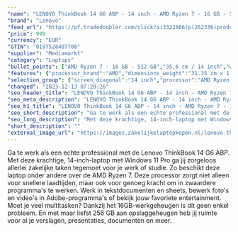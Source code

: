 ```yaml
---
"name": "LENOVO ThinkBook 14 G6 ABP - 14 inch - AMD Ryzen 7 - 16 GB - 512 GB - Windows 11 Pro"
"brand": "Lenovo"
"feed_url": "https://pf.tradedoubler.com/click?a(3322666)p(262336)product(50617-1795817)ttid(3)url(https%3A%2F%2Fwww.mediamarkt.nl%2Fnl%2Fproduct%2F_lenovo-thinkbook-14-g6-abp-14-inch-amd-ryzen-7-16-gb-512-gb-windows-11-pro-1795817.html%3Futm_source%3Dtradedoubler%26utm_medium%3Daff-comparison%26utm_term%3D1795817)"
"price": 999
"currency": "EUR"
"GTIN": "0197528407708"
"supplier": "Mediamarkt"
"category": "Laptops"
"bullet_points": ["AMD Ryzen 7 - 16 GB - 512 GB","35,6 cm / 14 inch","WUXGA - 35,6 cm / 14 inch","SSD , 512 GB , M.2 via PCIe","2x USB 3.2 (Gen 1, Type-A), 2x USB 3.2 (Gen 2, Type-C) met DisplayPort, 1x netwerkaansluiting (RJ-45), 1x HDMI 2.1, 1x hoofdtelefoon-/microfooncombo, 1x SD-kaartlezer","Lithium polymer","31.35 cm x 1.69 cm x 22.4 cm /"]
"features": {"processor_brand":"AMD","dimensions_weight":"31.35 cm x 1.69 cm x 22.4 cm /","additional_update_information":"Voor zover op de afbeeldingen apps worden getoond, geldt dat MediaMarkt niet kan garanderen dat de apps tijdens de volledige levensduur van het product goed zullen blijven functioneren. Dit hangt af van het beleid van de fabrikant.","image_ratio":"16:10","bluetooth":"Ja","configuration":"AMD Ryzen 7 - 16 GB - 512 GB","hard_disk_1":"SSD , 512 GB , M.2 via PCIe","processor_model":"Ryzen™ 7","short_description":"THINKBOOK 14 G6 ABP - 21KJ0018MH","product_height":"1,69 cm","manufacturer_guarantee":"2 jaar","panel_type":"IPS (In-Plane Switching)","touchscreen":"Nee","number_of_processor_cores":"8","screen_diagonal_inches":"14 inch","manufacturer_supported_software_updates":"Onbekend","weight":"1,38 kg","processor":"AMD Ryzen 7 7730U","processor_speed_with_turbo":"4.5 GHz","scope_of_delivery":"Laptop, AC-adapter (65 W), handleiding","memory_speeds":"3200 MHz","integrated_mike":"Ja","speakers":"Ja","convertibility":"Vast scherm","product_introduction_date":"2023-10-20","model_year":"2023","shipping_costs":"0.00","screen_type":"Mat scherm","memory_size":"16 GB","battery_capacity":"45 Wh","screen_diagonal_cm_inch":"35,6 cm / 14 inch","product_width":"31,35 cm","wlan_standards":"WiFi 6 (802.11AX)","ram_configuration":"2x 8 GB SO-DIMM","delivery_time":"1","bluetooth_version":"5.1","brightness":"300 cd/m²","processor_clock_rate":"2 GHz","product_manufacturer":"LENOVO","color":"Grijs","battery_type":"Lithium polymer","product_type":"Laptop","capacity_of_1_hard_disk":"512 GB","product_depth":"22,4 cm","type_of_1_hard_disk":"SSD","old_price":"1089.00","front_camera":"Ja","screen_diagonal_cm":"35,6 cm","depth":"22,4 cm","integrated_webcam":"Ja","update_policy":"Onbekend","total_storage_space_in_gb":"512 GB","wlan":"Ja","ram_type":"DDR4","connections":"2x USB 3.2 (Gen 1, Type-A), 2x USB 3.2 (Gen 2, Type-C) met DisplayPort, 1x netwerkaansluiting (RJ-45), 1x HDMI 2.1, 1x hoofdtelefoon-/microfooncombo, 1x SD-kaartlezer","previous_price":"1089.00","image_quality":"WUXGA","height":"1,69 cm","card_reader":"Ja","resolution":"1920 x 1200","manufacturer_part_number":"21KJ0018MH","total_storage_space":"512 GB","operating_system":"Windows"}
"selection_group": {"screen_diagonal":"14 inch","processor":"AMD Ryzen 7","changed_price_past_3_days":false,"product_family":"ThinkBook"}
"changed": "2023-12-13 07:20:26"
"seo_header_title": "LENOVO ThinkBook 14 G6 ABP - 14 inch - AMD Ryzen 7 - 16 GB - 512 GB - Windows 11 Pro"
"seo_meta_description": "LENOVO ThinkBook 14 G6 ABP - 14 inch - AMD Ryzen 7 - 16 GB - 512 GB - Windows 11 Pro"
"seo_h1_title": "LENOVO ThinkBook 14 G6 ABP - 14 inch - AMD Ryzen 7 - 16 GB - 512 GB - Windows 11 Pro"
"seo_short_description": "Ga te werk als een echte professional met de Lenovo ThinkBook 14 G6 ABP."
"seo_long_description": "Met deze krachtige, 14-inch-laptop met Windows 11 Pro ga jij zorgeloos allerlei zakelijke taken tegemoet voor je werk of studie. Zo beschikt deze laptop onder andere over de AMD Ryzen 7. Deze processor zorgt niet alleen voor snellere laadtijden, maar ook voor genoeg kracht om in zwaardere programma's te werken. Werk in tekstdocumenten en sheets, bewerk foto's en video's in Adobe-programma's of bekijk jouw favoriete entertainment. Moet je veel multitasken? Dankzij het 16GB-werkgeheugen is dit geen enkel probleem. En met maar liefst 256 GB aan opslaggeheugen heb jij ruimte voor al je verslagen, presentaties, documenten en meer."
"short_description": ""
"external_image_url": "https://images.zakelijkelaptopkopen.nl/lenovo-thinkbook-14-g6-abp-14-inch-amd-ryzen-7-16-gb-512-gb-windows-11-pro-1795817.webp"
---
```


Ga te werk als een echte professional met de Lenovo ThinkBook 14 G6 ABP. Met deze krachtige, 14-inch-laptop met Windows 11 Pro ga jij zorgeloos allerlei zakelijke taken tegemoet voor je werk of studie. Zo beschikt deze laptop onder andere over de AMD Ryzen 7. Deze processor zorgt niet alleen voor snellere laadtijden, maar ook voor genoeg kracht om in zwaardere programma's te werken. Werk in tekstdocumenten en sheets, bewerk foto's en video's in Adobe-programma's of bekijk jouw favoriete entertainment. Moet je veel multitasken? Dankzij het 16GB-werkgeheugen is dit geen enkel probleem. En met maar liefst 256 GB aan opslaggeheugen heb jij ruimte voor al je verslagen, presentaties, documenten en meer.
